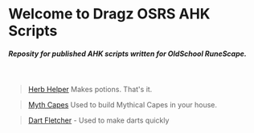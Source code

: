 # Welcome to Dragz OSRS AHK Scripts
##### Reposity for published AHK scripts written for OldSchool RuneScape.
<br/>

> [Herb Helper](https://github.com/DragzDA69/Dragz-AHK/blob/main/Herb%20Helper/HerbHelperREADME.md)
Makes potions. That's it.

> [Myth Capes](https://github.com/DragzDA69/Dragz-AHK/blob/main/Myth%20Capes/MythCapesREADME.md)
Used to build Mythical Capes in your house.

> [Dart Fletcher](https://github.com/DragzDA69/Dragz-AHK/blob/main/Dart%20Fletcher/DartFletcherREADME.md) -
Used to make darts quickly